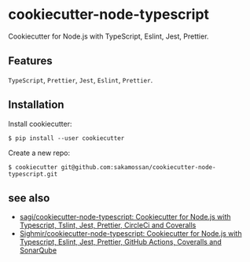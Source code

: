 # cookiecutter-node-typescript

Cookiecutter for Node.js with TypeScript, Eslint, Jest, Prettier.

## Features

`TypeScript`, `Prettier`, `Jest`, `Eslint`, `Prettier`.

## Installation

Install cookiecutter:

```
$ pip install --user cookiecutter
```

Create a new repo:

```
$ cookiecutter git@github.com:sakamossan/cookiecutter-node-typescript.git
```

## see also

- [sagi/cookiecutter-node-typescript: Cookiecutter for Node.js with Typescript, Tslint, Jest, Prettier, CircleCi and Coveralls](https://github.com/sagi/cookiecutter-node-typescript)
- [Sighmir/cookiecutter-node-typescript: Cookiecutter for Node.js with Typescript, Eslint, Jest, Prettier, GitHub Actions, Coveralls and SonarQube](https://github.com/Sighmir/cookiecutter-node-typescript)